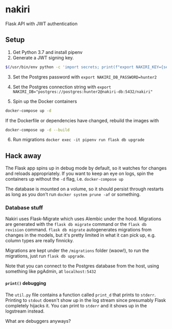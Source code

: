 # nakiri

Flask API with JWT authentication

## Setup

1. Get Python 3.7 and install pipenv
2. Generate a JWT signing key.

```bash
$(/usr/bin/env python -c 'import secrets; print(f"export NAKIRI_KEY={secrets.token_urlsafe(64)}")')
```

3. Set the Postgres password with `export NAKIRI_DB_PASSWORD=hunter2`

4. Set the Postgres connection string with `export NAKIRI_DB="postgres://postgres:hunter2@nakiri-db:5432/nakiri"`

5. Spin up the Docker containers

```bash
docker-compose up -d
```

If the Dockerfile or dependencies have changed, rebuild the images with

```bash
docker-compose up -d --build
```

6. Run migrations `docker exec -it pipenv run flask db upgrade`

## Hack away

The Flask app spins up in debug mode by default, so it watches for changes and reloads appropriately. If you want to keep an eye on logs, spin the containers up without the `-d` flag, i.e. `docker-compose up`

The database is mounted on a volume, so it should persist through restarts as long as you don't run `docker system prune -af` or something.

### Database stuff

Nakiri uses Flask-Migrate which uses Alembic under the hood. Migrations are generated with the `flask db migrate` command or the `flask db revision` command. `flask db migrate` autogenerates migrations from changes in the models, but it's pretty limited in what it can pick up, e.g. column types are really finnicky.

Migrations are kept under the `/migrations` folder (waow!), to run the migrations, just run `flask db upgrade`.

Note that you can connect to the Postgres database from the host, using something like pgAdmin, at `localhost:5432`

#### `print()` debugging

The `util.py` file contains a function called `print_d` that prints to `stderr`. Printing to `stdout` doesn't show up in the log stream since presumably Flask completely hijacks it. You can print to `stderr` and it shows up in the logstream instead.

What are debuggers anyways?
